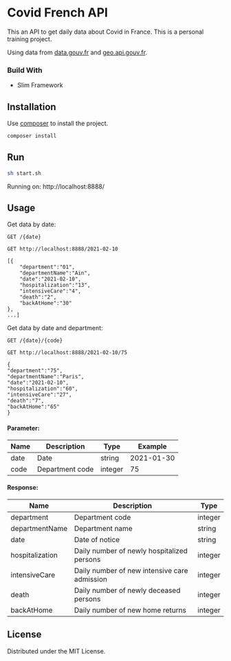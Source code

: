 # Covid French API

This an API to get daily data about Covid in France. This is a personal training project.

Using data from [data.gouv.fr](https://www.data.gouv.fr/fr/) and [geo.api.gouv.fr](https://geo.api.gouv.fr/).

### Build With
- Slim Framework

## Installation

Use [composer](https://getcomposer.org/) to install the project.

```bash
composer install
```

## Run

```bash
sh start.sh
```
Running on: http://localhost:8888/

## Usage

Get data by date:

`GET /{date}`

    GET http://localhost:8888/2021-02-10

    [{
        "department":"01",
        "departmentName":"Ain",
        "date":"2021-02-10",
        "hospitalization":"13",
        "intensiveCare":"4",
        "death":"2",
        "backAtHome":"30"
    },
    ...]

Get data by date and department:

`GET /{date}/{code}`

    GET http://localhost:8888/2021-02-10/75

    {
    "department":"75",
    "departmentName":"Paris",
    "date":"2021-02-10",
    "hospitalization":"60",
    "intensiveCare":"27",
    "death":"7",
    "backAtHome":"65"
    }

#### Parameter:
Name | Description | Type | Example
-|-|-|-
date | Date | string | 2021-01-30
code | Department code | integer | 75

#### Response:
Name | Description | Type
-|-|-
department | Department code | integer
departmentName | Department name | string
date | Date of notice | string
hospitalization | Daily number of newly hospitalized persons | integer
intensiveCare | Daily number of new intensive care admission | integer
death | Daily number of newly deceased persons | integer
backAtHome | Daily number of new home returns | integer

## License
Distributed under the MIT License.
